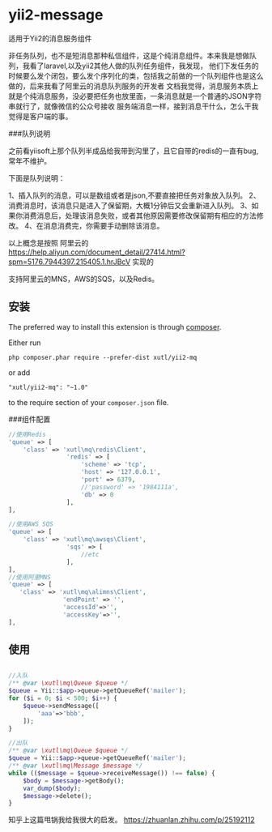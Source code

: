 # yii2-message
适用于Yii2的消息服务组件

非任务队列，也不是短消息那种私信组件，这是个纯消息组件。本来我是想做队列，我看了laravel,以及yii2其他人做的队列任务组件，我发现，
他们下发任务的时候要么发个闭包，要么发个序列化的类，包括我之前做的一个队列组件也是这么做的，后来我看了阿里云的消息队列服务的开发者
文档我觉得，消息服务本质上就是个纯消息服务，没必要把任务也放里面，一条消息就是一个普通的JSON字符串就行了，就像微信的公众号接收
服务端消息一样，接到消息干什么，怎么干我觉得是客户端的事。


###队列说明

之前看yiisoft上那个队列半成品给我带到沟里了，且它自带的redis的一直有bug,常年不维护。

下面是队列说明：

1、插入队列的消息，可以是数组或者是json,不要直接把任务对象放入队列。
2、消费消息时，该消息只是进入了保留期，大概1分钟后又会重新进入队列。
3、如果你消费消息后，处理该消息失败，或者其他原因需要修改保留期有相应的方法修改。
4、在消息消费完，你需要手动删除该消息。

以上概念是按照 阿里云的 
https://help.aliyun.com/document_detail/27414.html?spm=5176.7944397.215405.1.hrJBcV 实现的

支持阿里云的MNS，AWS的SQS，以及Redis。

安装
----

The preferred way to install this extension is through [composer](http://getcomposer.org/download/).

Either run

```
php composer.phar require --prefer-dist xutl/yii2-mq
```

or add

```
"xutl/yii2-mq": "~1.0"
```

to the require section of your `composer.json` file.
   
###组件配置
````php
//使用Redis
'queue' => [
    'class' => 'xutl\mq\redis\Client',
                'redis' => [
                    'scheme' => 'tcp',
                    'host' => '127.0.0.1',
                    'port' => 6379,
                    //'password' => '1984111a',
                    'db' => 0
                ],
],

//使用AWS SQS
'queue' => [
    'class' => 'xutl\mq\awsqs\Client',
                'sqs' => [
                    //etc
                ],
],
//使用阿里MNS
'queue' => [
   'class' => 'xutl\mq\alimns\Client',
               'endPoint' => '',
               'accessId'=>'',
               'accessKey'=>'',
],        
````

使用
----

```php

//入队
/** @var \xutl\mq\Queue $queue */
$queue = Yii::$app->queue->getQueueRef('mailer');
for ($i = 0; $i < 500; $i++) {
    $queue->sendMessage([
        'aaa'=>'bbb',
    ]);
}

//出队
/** @var \xutl\mq\Queue $queue */
$queue = Yii::$app->queue->getQueueRef('mailer');
/** @var \xutl\mq\Message $message */
while (($message = $queue->receiveMessage()) !== false) {
    $body = $message->getBody();
    var_dump($body);
    $message->delete();
}  
```

知乎上这篇甩锅我给我很大的启发。
https://zhuanlan.zhihu.com/p/25192112